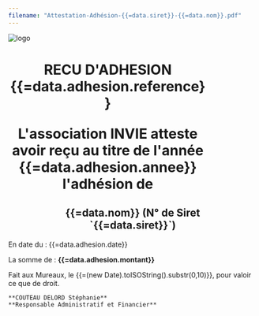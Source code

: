 ```yaml
---
filename: "Attestation-Adhésion-{{=data.siret}}-{{=data.nom}}.pdf"
---
```

<img src="https://invie78.fr/images/logo.jpg" alt="logo" />

<h1 style="width: 80%; text-align: center; background-color: 'orange'"> RECU D'ADHESION {{=data.adhesion.reference}}

L'association INVIE atteste avoir reçu au titre de l'année {{=data.adhesion.annee}}
l'adhésion de 

<h2 style="width: 80%; text-align: center; margin-left: auto; margin-right: auto; background-color: 'orange'"> {{=data.nom}} (N° de Siret `{{=data.siret}}`)</h2>

En date du : {{=data.adhesion.date}}

La somme de : **{{=data.adhesion.montant}}** 

Fait aux Mureaux, le {{=(new Date).toISOString().substr(0,10)}}, pour valoir ce que de droit.

    **COUTEAU DELORD Stéphanie**
    **Responsable Administratif et Financier**


